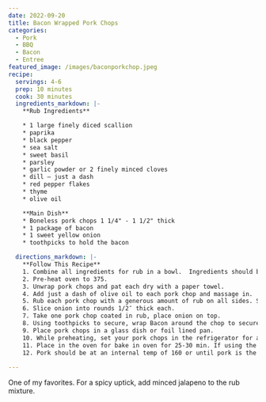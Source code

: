 ```yaml
---
date: 2022-09-20
title: Bacon Wrapped Pork Chops
categories:
  - Pork
  - BBQ
  - Bacon
  - Entree
featured_image: /images/baconporkchop.jpeg
recipe:
  servings: 4-6
  prep: 10 minutes
  cook: 30 minutes
  ingredients_markdown: |-
    **Rub Ingredients**

    * 1 large finely diced scallion
    * paprika
    * black pepper
    * sea salt
    * sweet basil
    * parsley
    * garlic powder or 2 finely minced cloves
    * dill – just a dash
    * red pepper flakes
    * thyme
    * olive oil

    **Main Dish**
    * Boneless pork chops 1 1/4" - 1 1/2" thick
    * 1 package of bacon
    * 1 sweet yellow onion
    * toothpicks to hold the bacon

  directions_markdown: |-
    **Follow This Recipe**
    1. Combine all ingredients for rub in a bowl.  Ingredients should be in pretty equal amounts except for those marked. Use just a splash of salt (no more than 1 tsp) because bacon will also provide some salt.  
    2. Pre-heat oven to 375.
    3. Unwrap pork chops and pat each dry with a paper towel.  
    4. Add just a dash of olive oil to each pork chop and massage in.  
    5. Rub each pork chop with a generous amount of rub on all sides. Set aside
    6. Slice onion into rounds 1/2″ thick each.
    7. Take one pork chop coated in rub, place onion on top.  
    8. Using toothpicks to secure, wrap Bacon around the chop to secure the onion on.  It may take more than one piece of bacon to wrap entire chop in a spiral.  Repeat with all chops.
    9. Place pork chops in a glass dish or foil lined pan. 
    10. While preheating, set your pork chops in the refrigerator for at least 15 minutes to rest.
    11. Place in the oven for bake in oven for 25-30 min. If using the BBQ, Pork chops should be cooked using foil on a grill with medium to medium low heat for 45 min- 1hour or until cooked though.
    12. Pork should be at an internal temp of 160 or until pork is the palest white/pink and moist.  Remove toothpicks before serving (bacon will stay put) and allow meat to rest at least 5 minutes before serving to redistribute juices.
    
---
```

One of my favorites. For a spicy uptick, add minced jalapeno to the rub mixture.